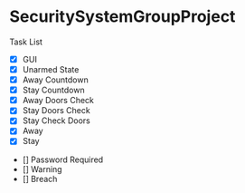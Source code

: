 # SecuritySystemGroupProject


Task List
  - [x] GUI
  - [x] Unarmed State
  - [x] Away Countdown
  - [x] Stay Countdown
  - [x] Away Doors Check
  - [x] Stay Doors Check
  - [x] Stay Check Doors
  - [x] Away
  - [x] Stay
  - [] Password Required
  - [] Warning
  - [] Breach
